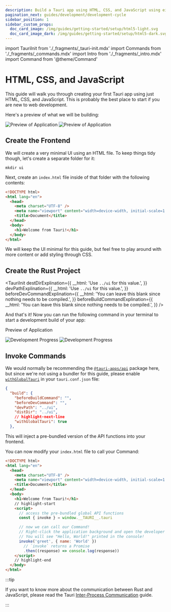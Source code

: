 ```yaml
---
description: Build a Tauri app using HTML, CSS, and JavaScript using either Node or Cargo
pagination_next: guides/development/development-cycle
sidebar_position: 1
sidebar_custom_props:
  doc_card_image: /img/guides/getting-started/setup/html5-light.svg
  doc_card_image_dark: /img/guides/getting-started/setup/html5-dark.svg
---
```


import TauriInit from './\_fragments/\_tauri-init.mdx'
import Commands from './\_fragments/\_commands.mdx'
import Intro from './\_fragments/\_intro.mdx'
import Command from '@theme/Command'

# HTML, CSS, and JavaScript

This guide will walk you through creating your first Tauri app using just HTML, CSS, and JavaScript. This is probably the best place to start if you are new to web development.

<Intro />

Here's a preview of what we will be building:

![Preview of Application](/img/guides/getting-started/setup/html-css-js/html-css-js-light.png#gh-light-mode-only)
![Preview of Application](/img/guides/getting-started/setup/html-css-js/html-css-js-dark.png#gh-dark-mode-only)

## Create the Frontend

We will create a very minimal UI using an HTML file. To keep things tidy though, let's create a separate folder for it:

```shell
mkdir ui
```

Next, create an `index.html` file inside of that folder with the following contents:

```html title=index.html
<!DOCTYPE html>
<html lang="en">
  <head>
    <meta charset="UTF-8" />
    <meta name="viewport" content="width=device-width, initial-scale=1.0" />
    <title>Document</title>
  </head>
  <body>
    <h1>Welcome from Tauri!</h1>
  </body>
</html>
```

We will keep the UI minimal for this guide, but feel free to play around with more content or add styling through CSS.

## Create the Rust Project

<TauriInit
destDirExplination={{
    __html: 'Use <code>../ui</code> for this value.',
  }}
devPathExplination={{
    __html: 'Use <code>../ui</code> for this value.',
  }}
beforeDevCommandExplination={{
    __html: 'You can leave this blank since nothing needs to be compiled.',
  }}
beforeBuildCommandExplination={{
    __html: 'You can leave this blank since nothing needs to be compiled.',
  }}
/>

And that's it! Now you can run the following command in your terminal to start a development build of your app:

<Command name="dev" />

Preview of Application

![Development Progress](/img/guides/getting-started/setup/html-css-js/html-css-js-dev-light.png#gh-light-mode-only)
![Development Progress](/img/guides/getting-started/setup/html-css-js/html-css-js-dev-dark.png#gh-dark-mode-only)

## Invoke Commands

<Commands />

We would normally be recommending the [`@tauri-apps/api`] package here, but since we're not using a bundler for this guide, please enable [`withGlobalTauri`] in your `tauri.conf.json` file:

```json title=tauri.conf.json
{
  "build": {
    "beforeBuildCommand": "",
    "beforeDevCommand": "",
    "devPath": "../ui",
    "distDir": "../ui",
    // highlight-next-line
    "withGlobalTauri": true
  },
```

This will inject a pre-bundled version of the API functions into your frontend.

You can now modify your `index.html` file to call your Command:

```html title=index.html
<!DOCTYPE html>
<html lang="en">
  <head>
    <meta charset="UTF-8" />
    <meta name="viewport" content="width=device-width, initial-scale=1.0" />
    <title>Document</title>
  </head>
  <body>
    <h1>Welcome from Tauri!</h1>
    // highlight-start
    <script>
      // access the pre-bundled global API functions
      const { invoke } = window.__TAURI__.tauri

      // now we can call our Command!
      // Right-click the application background and open the developer tools.
      // You will see "Hello, World!" printed in the console!
      invoke('greet', { name: 'World' })
        // `invoke` returns a Promise
        .then((response) => console.log(response))
    </script>
    // highlight-end
  </body>
</html>
```

:::tip

If you want to know more about the communication between Rust and JavaScript, please read the Tauri [Inter-Process Communication][inter-process-communication] guide.

:::

[inter-process-communication]: ../../../references/architecture/inter-process-communication/readme.md
[cargo]: https://doc.rust-lang.org/cargo/
[prerequisites]: ../prerequisites.md
[`withglobaltauri`]: ../../../api/config.md#buildconfig.withglobaltauri
[`@tauri-apps/api`]: ../../../api/js/
